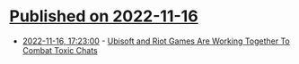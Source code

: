 # [Published on 2022-11-16](index.md)

* [2022-11-16, 17:23:00](https://games.slashdot.org/story/22/11/16/1722218/ubisoft-and-riot-games-are-working-together-to-combat-toxic-chats?utm_source=rss1.0mainlinkanon&utm_medium=feed) - [Ubisoft and Riot Games Are Working Together To Combat Toxic Chats](https://games.slashdot.org/story/22/11/16/1722218/ubisoft-and-riot-games-are-working-together-to-combat-toxic-chats?utm_source=rss1.0mainlinkanon&utm_medium=feed)
